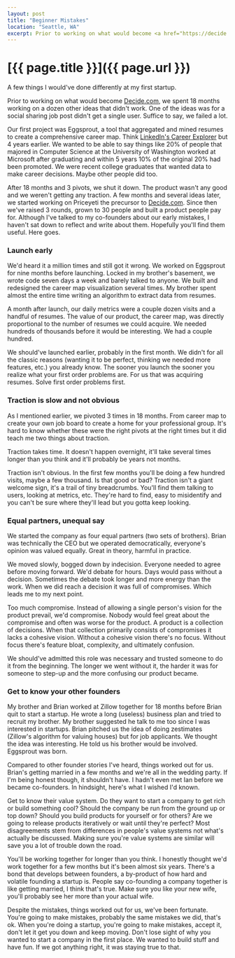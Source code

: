 ```yaml
---
layout: post
title: "Beginner Mistakes"
location: "Seattle, WA"
excerpt: Prior to working on what would become <a href="https://decide.com">Decide.com</a>, we spent 18 months working on a dozen other ideas that didn't work. One of the ideas was for a social sharing job post didn't get a single user. Suffice to say, we failed a lot.
---
```


# [{{ page.title }}]({{ page.url }})

<p class="subheadline">A few things I would've done differently at my first startup.</p>

Prior to working on what would become <a href="https://decide.com">Decide.com</a>, we spent 18 months working on a dozen other ideas that didn't work. One of the ideas was for a social sharing job post didn't get a single user. Suffice to say, we failed a lot.

Our first project was Eggsprout, a tool that aggregated and mined resumes to create a comprehensive career map. Think <a href="https://medium.com/r/?url=http%3A%2F%2Fblog.linkedin.com%2F2010%2F10%2F04%2Flinkedin-career-explorer%2F">LinkedIn's Career Explorer</a> but 4 years earlier. We wanted to be able to say things like 20% of people that majored in Computer Science at the University of Washington worked at Microsoft after graduating and within 5 years 10% of the original 20% had been promoted. We were recent college graduates that wanted data to make career decisions. Maybe other people did too.

After 18 months and 3 pivots, we shut it down. The product wasn't any good and we weren't getting any traction. A few months and several ideas later, we started working on Priceyeti the precursor to <a href="https://decide.com">Decide.com</a>. Since then we've raised 3 rounds, grown to 30 people and built a product people pay for. Although I've talked to my co-founders about our early mistakes, I haven't sat down to reflect and write about them. Hopefully you'll find them useful. Here goes.

### Launch early

We'd heard it a million times and still got it wrong. We worked on Eggsprout for nine months before launching. Locked in my brother's basement, we wrote code seven days a week and barely talked to anyone. We built and redesigned the career map visualization several times. My brother spent almost the entire time writing an algorithm to extract data from resumes.

A month after launch, our daily metrics were a couple dozen visits and a handful of resumes. The value of our product, the career map, was directly proportional to the number of resumes we could acquire. We needed hundreds of thousands before it would be interesting. We had a couple hundred.

We should've launched earlier, probably in the first month. We didn't for all the classic reasons (wanting it to be perfect, thinking we needed more features, etc.) you already know. The sooner you launch the sooner you realize what your first order problems are. For us that was acquiring resumes. Solve first order problems first.

### Traction is slow and not obvious

As I mentioned earlier, we pivoted 3 times in 18 months. From career map to create your own job board to create a home for your professional group. It's hard to know whether these were the right pivots at the right times but it did teach me two things about traction.

Traction takes time. It doesn't happen overnight, it'll take several times longer than you think and it'll probably be years not months.

Traction isn't obvious. In the first few months you'll be doing a few hundred visits, maybe a few thousand. Is that good or bad? Traction isn't a giant welcome sign, it's a trail of tiny breadcrumbs. You'll find them talking to users, looking at metrics, etc. They're hard to find, easy to misidentify and you can't be sure where they'll lead but you gotta keep looking.

### Equal partners, unequal say

We started the company as four equal partners (two sets of brothers). Brian was technically the CEO but we operated democratically, everyone's opinion was valued equally. Great in theory, harmful in practice.

We moved slowly, bogged down by indecision. Everyone needed to agree before moving forward. We'd debate for hours. Days would pass without a decision. Sometimes the debate took longer and more energy than the work. When we did reach a decision it was full of compromises. Which leads me to my next point.

Too much compromise. Instead of allowing a single person's vision for the product prevail, we'd compromise. Nobody would feel great about the compromise and often was worse for the product. A product is a collection of decisions. When that collection primarily consists of compromises it lacks a cohesive vision. Without a cohesive vision there's no focus. Without focus there's feature bloat, complexity, and ultimately confusion.

We should've admitted this role was necessary and trusted someone to do it from the beginning. The longer we went without it, the harder it was for someone to step-up and the more confusing our product became.

### Get to know your other founders

My brother and Brian worked at Zillow together for 18 months before Brian quit to start a startup. He wrote a long (useless) business plan and tried to recruit my brother. My brother suggested he talk to me too since I was interested in startups. Brian pitched us the idea of doing zestimates (Zillow's algorithm for valuing houses) but for job applicants. We thought the idea was interesting. He told us his brother would be involved. Eggsprout was born.

Compared to other founder stories I've heard, things worked out for us. Brian's getting married in a few months and we're all in the wedding party. If I'm being honest though, it shouldn't have. I hadn't even met Ian before we became co-founders. In hindsight, here's what I wished I'd known.

Get to know their value system. Do they want to start a company to get rich or build something cool? Should the company be run from the ground up or top down? Should you build products for yourself or for others? Are we going to release products iteratively or wait until they're perfect? Most disagreements stem from differences in people's value systems not what's actually be discussed. Making sure you're value systems are similar will save you a lot of trouble down the road.

You'll be working together for longer than you think. I honestly thought we'd work together for a few months but it's been almost six years. There's a bond that develops between founders, a by-product of how hard and volatile founding a startup is. People say co-founding a company together is like getting married, I think that's true. Make sure you like your new wife, you'll probably see her more than your actual wife.

Despite the mistakes, things worked out for us, we've been fortunate. You're going to make mistakes, probably the same mistakes we did, that's ok. When you're doing a startup, you're going to make mistakes, accept it, don't let it get you down and keep moving. Don't lose sight of why you wanted to start a company in the first place. We wanted to build stuff and have fun. If we got anything right, it was staying true to that.